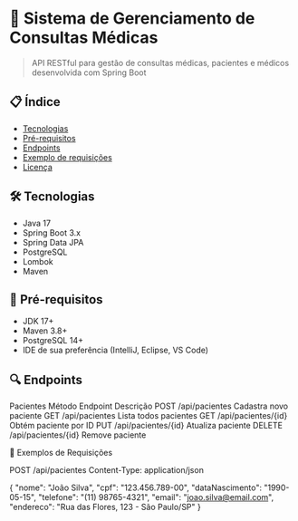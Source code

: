 # 🏥 Sistema de Gerenciamento de Consultas Médicas

> API RESTful para gestão de consultas médicas, pacientes e médicos desenvolvida com Spring Boot

## 📋 Índice
- [Tecnologias](#-tecnologias)
- [Pré-requisitos](#-pré-requisitos)
- [Endpoints](#-endpoints)
- [Exemplo de requisições](#-Exemplos-de-Requisições)
- [Licença](#-licença)

## 🛠 Tecnologias
- Java 17
- Spring Boot 3.x
- Spring Data JPA
- PostgreSQL
- Lombok
- Maven

## 📌 Pré-requisitos
- JDK 17+
- Maven 3.8+
- PostgreSQL 14+
- IDE de sua preferência (IntelliJ, Eclipse, VS Code)


## 🔍 Endpoints
Pacientes
Método	Endpoint	Descrição
POST	/api/pacientes	Cadastra novo paciente
GET	/api/pacientes	Lista todos pacientes
GET	/api/pacientes/{id}	Obtém paciente por ID
PUT	/api/pacientes/{id}	Atualiza paciente
DELETE	/api/pacientes/{id}	Remove paciente
 
📡 Exemplos de Requisições

POST /api/pacientes
Content-Type: application/json

{
  "nome": "João Silva",
  "cpf": "123.456.789-00",
  "dataNascimento": "1990-05-15",
  "telefone": "(11) 98765-4321",
  "email": "joao.silva@email.com",
  "endereco": "Rua das Flores, 123 - São Paulo/SP"
}
